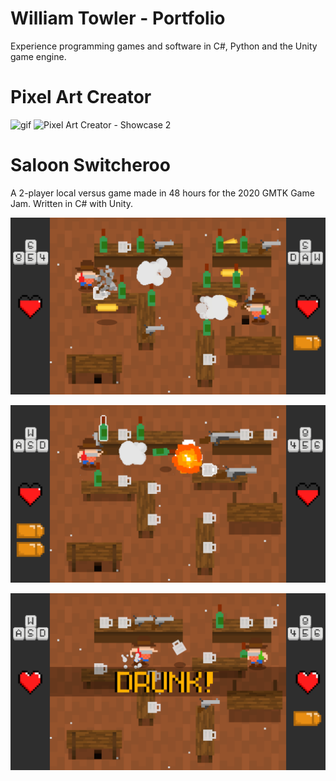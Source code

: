 # William Towler - Portfolio

Experience programming games and software in C#, Python and the Unity game engine.

# Pixel Art Creator

![gif](Images/Pixel-Art-Creator-2.gif)
![Pixel Art Creator - Showcase 2](https://github.com/MrWoafer/MrWoafer.github.io/assets/159387325/d9aabb7f-ef8c-459f-bb58-0d902e9a67d6)

# Saloon Switcheroo

A 2-player local versus game made in 48 hours for the 2020 GMTK Game Jam. Written in C# with Unity.

![screenshot](Images/Saloon-Switcheroo-1.png)

![screenshot](Images/Saloon-Switcheroo-2.png)

![screenshot](Images/Saloon-Switcheroo-3.png)
